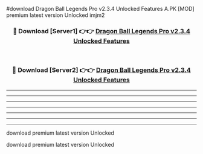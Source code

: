 #download Dragon Ball Legends Pro v2.3.4 Unlocked Features A.PK [MOD] premium latest version Unlocked imjm2 



<div align="center">
<h3>🔴 Download [Server1] 👉👉 <a href="https://download1apk.web.app/">Dragon Ball Legends Pro v2.3.4 Unlocked Features</a></h3><br>

<h3>🔴 Download [Server2] 👉👉 <a href="https://download1apk.web.app/">Dragon Ball Legends Pro v2.3.4 Unlocked Features</a></h3>
</div>





----------------------------------------------------------

----------------------------------------------------------

----------------------------------------------------------

----------------------------------------------------------

----------------------------------------------------------

----------------------------------------------------------

----------------------------------------------------------

download premium latest version Unlocked

download premium latest version Unlocked
